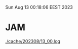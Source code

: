 Sun Aug 13 00:18:06 EEST 2023
# JAM
<a href='./cache/202308/13_00.log'>./cache/202308/13_00.log</a>
